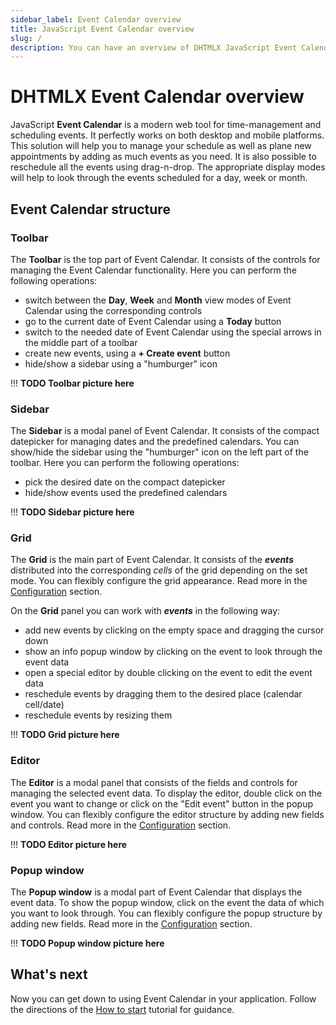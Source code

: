 ```yaml
---
sidebar_label: Event Calendar overview
title: JavaScript Event Calendar overview
slug: /
description: You can have an overview of DHTMLX JavaScript Event Calendar library in the documentation. Browse developer guides and API reference, try out code examples and live demos, and download a free 30-day evaluation version of DHTMLX Event Calendar.
---
```


# DHTMLX Event Calendar overview

JavaScript **Event Calendar** is a modern web tool for time-management and scheduling events. It perfectly works on both desktop and mobile platforms. This solution will help you to manage your schedule as well as plane new appointments by adding as much events as you need. It is also possible to reschedule all the events using drag-n-drop. The appropriate display modes will help to look through the events scheduled for a day, week or month.

## Event Calendar structure

### Toolbar

The **Toolbar** is the top part of Event Calendar. It consists of the controls for managing the Event Calendar functionality. Here you can perform the following operations:

- switch between the **Day**, **Week** and **Month** view modes of Event Calendar using the corresponding controls
- go to the current date of Event Calendar using a **Today** button
- switch to the needed date of Event Calendar using the special arrows in the middle part of a toolbar
- create new events, using a **+ Create event** button
- hide/show a sidebar using a "humburger" icon

!!! **TODO Toolbar picture here**

### Sidebar

The **Sidebar** is a modal panel of Event Calendar. It consists of the compact datepicker for managing dates and the predefined calendars. You can show/hide the sidebar using the "humburger" icon on the left part of the toolbar. Here you can perform the following operations:

- pick the desired date on the compact datepicker
- hide/show events used the predefined calendars

!!! **TODO Sidebar picture here**

### Grid

The **Grid** is the main part of Event Calendar. It consists of the ***events*** distributed into the corresponding *cells* of the grid depending on the set mode. You can flexibly configure the grid appearance. Read more in the [Configuration](./guides/configuration#grid) section.

On the **Grid** panel you can work with ***events*** in the following way:

- add new events by clicking on the empty space and dragging the cursor down
- show an info popup window by clicking on the event to look through the event data
- open a special editor by double clicking on the event to edit the event data
- reschedule events by dragging them to the desired place (calendar cell/date) 
- reschedule events by resizing them

!!! **TODO Grid picture here**

### Editor

The **Editor** is a modal panel that consists of the fields and controls for managing the selected event data. To display the editor, double click on the event you want to change or click on the "Edit event" button in the popup window. You can flexibly configure the editor structure by adding new fields and controls. Read more in the [Configuration](./guides/configuration#editor) section.

!!! **TODO Editor picture here**

### Popup window

The **Popup window** is a modal part of Event Calendar that displays the event data. To show the popup window, click on the event the data of which you want to look through. You can flexibly configure the popup structure by adding new fields. Read more in the [Configuration](./guides/configuration#popup-window) section.

!!! **TODO Popup window picture here**

## What's next

Now you can get down to using Event Calendar in your application. Follow the directions of the [How to start](./how_to_start) tutorial for guidance.
